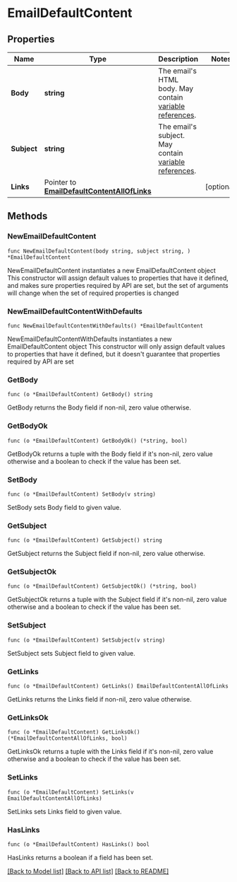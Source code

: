 # EmailDefaultContent

## Properties

Name | Type | Description | Notes
------------ | ------------- | ------------- | -------------
**Body** | **string** | The email&#39;s HTML body. May contain [variable references](https://velocity.apache.org/engine/1.7/user-guide.html#references). | 
**Subject** | **string** | The email&#39;s subject. May contain [variable references](https://velocity.apache.org/engine/1.7/user-guide.html#references). | 
**Links** | Pointer to [**EmailDefaultContentAllOfLinks**](EmailDefaultContentAllOfLinks.md) |  | [optional] 

## Methods

### NewEmailDefaultContent

`func NewEmailDefaultContent(body string, subject string, ) *EmailDefaultContent`

NewEmailDefaultContent instantiates a new EmailDefaultContent object
This constructor will assign default values to properties that have it defined,
and makes sure properties required by API are set, but the set of arguments
will change when the set of required properties is changed

### NewEmailDefaultContentWithDefaults

`func NewEmailDefaultContentWithDefaults() *EmailDefaultContent`

NewEmailDefaultContentWithDefaults instantiates a new EmailDefaultContent object
This constructor will only assign default values to properties that have it defined,
but it doesn't guarantee that properties required by API are set

### GetBody

`func (o *EmailDefaultContent) GetBody() string`

GetBody returns the Body field if non-nil, zero value otherwise.

### GetBodyOk

`func (o *EmailDefaultContent) GetBodyOk() (*string, bool)`

GetBodyOk returns a tuple with the Body field if it's non-nil, zero value otherwise
and a boolean to check if the value has been set.

### SetBody

`func (o *EmailDefaultContent) SetBody(v string)`

SetBody sets Body field to given value.


### GetSubject

`func (o *EmailDefaultContent) GetSubject() string`

GetSubject returns the Subject field if non-nil, zero value otherwise.

### GetSubjectOk

`func (o *EmailDefaultContent) GetSubjectOk() (*string, bool)`

GetSubjectOk returns a tuple with the Subject field if it's non-nil, zero value otherwise
and a boolean to check if the value has been set.

### SetSubject

`func (o *EmailDefaultContent) SetSubject(v string)`

SetSubject sets Subject field to given value.


### GetLinks

`func (o *EmailDefaultContent) GetLinks() EmailDefaultContentAllOfLinks`

GetLinks returns the Links field if non-nil, zero value otherwise.

### GetLinksOk

`func (o *EmailDefaultContent) GetLinksOk() (*EmailDefaultContentAllOfLinks, bool)`

GetLinksOk returns a tuple with the Links field if it's non-nil, zero value otherwise
and a boolean to check if the value has been set.

### SetLinks

`func (o *EmailDefaultContent) SetLinks(v EmailDefaultContentAllOfLinks)`

SetLinks sets Links field to given value.

### HasLinks

`func (o *EmailDefaultContent) HasLinks() bool`

HasLinks returns a boolean if a field has been set.


[[Back to Model list]](../README.md#documentation-for-models) [[Back to API list]](../README.md#documentation-for-api-endpoints) [[Back to README]](../README.md)


